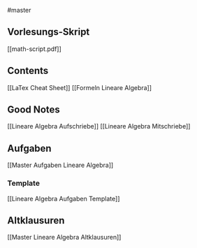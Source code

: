 #master 
## Vorlesungs-Skript
[[math-script.pdf]]

## Contents
[[LaTex Cheat Sheet]]
[[Formeln Lineare Algebra]]


## Good Notes
[[Lineare Algebra Aufschriebe]]
[[Lineare Algebra Mitschriebe]]

## Aufgaben
[[Master Aufgaben Lineare Algebra]]
### Template
[[Lineare Algebra Aufgaben Template]]

## Altklausuren
[[Master Lineare Algebra Altklausuren]]
